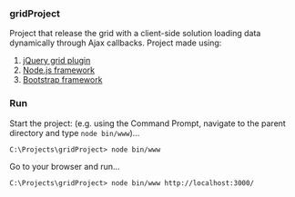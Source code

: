### gridProject
Project that release the grid with a client-side solution loading data dynamically through Ajax callbacks.
Project made using:
1) [jQuery grid plugin](http://www.trirand.com/blog/)
2) [Node.js framework](https://nodejs.org/en/) 
3) [Bootstrap framework](http://getbootstrap.com/)

### Run
Start the project: (e.g. using the Command Prompt, navigate to the parent directory and type `node bin/www`)… 

	C:\Projects\gridProject> node bin/www
	
Go to your browser and run… 

	C:\Projects\gridProject> node bin/www http://localhost:3000/

	

